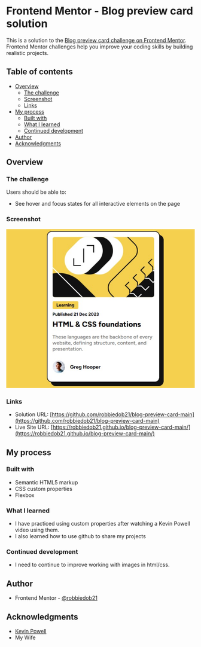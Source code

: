 # Frontend Mentor - Blog preview card solution

This is a solution to the [Blog preview card challenge on Frontend Mentor](https://www.frontendmentor.io/challenges/blog-preview-card-ckPaj01IcS). Frontend Mentor challenges help you improve your coding skills by building realistic projects. 

## Table of contents

- [Overview](#overview)
  - [The challenge](#the-challenge)
  - [Screenshot](#screenshot)
  - [Links](#links)
- [My process](#my-process)
  - [Built with](#built-with)
  - [What I learned](#what-i-learned)
  - [Continued development](#continued-development)
- [Author](#author)
- [Acknowledgments](#acknowledgments)

## Overview

### The challenge

Users should be able to:

- See hover and focus states for all interactive elements on the page

### Screenshot

![My Solution](./screenshot.jpg)

### Links

- Solution URL: [https://github.com/robbiedob21/blog-preview-card-main](https://github.com/robbiedob21/blog-preview-card-main)
- Live Site URL: [https://robbiedob21.github.io/blog-preview-card-main/](https://robbiedob21.github.io/blog-preview-card-main/)

## My process

### Built with

- Semantic HTML5 markup
- CSS custom properties
- Flexbox

### What I learned

- I have practiced using custom properties after watching a Kevin Powell video using them.
- I also learned how to use github to share my projects

### Continued development

- I need to continue to improve working with images in html/css.

## Author

- Frontend Mentor - [@robbiedob21](https://www.frontendmentor.io/profile/robbiedob21)

## Acknowledgments

- [Kevin Powell](https://www.youtube.com/kevinpowell)
- My Wife
